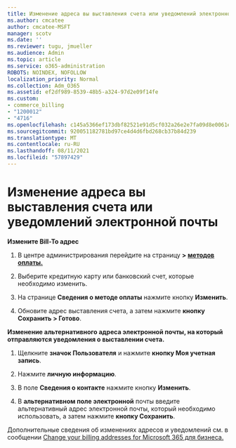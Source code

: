 ```yaml
---
title: Изменение адреса вы выставления счета или уведомлений электронной почты
ms.author: cmcatee
author: cmcatee-MSFT
manager: scotv
ms.date: ''
ms.reviewer: tugu, jmueller
ms.audience: Admin
ms.topic: article
ms.service: o365-administration
ROBOTS: NOINDEX, NOFOLLOW
localization_priority: Normal
ms.collection: Adm_O365
ms.assetid: ef2df989-8539-48b5-a324-97d2e09f14fe
ms.custom:
- commerce_billing
- "1200012"
- "4716"
ms.openlocfilehash: c145a5366ef173dbf82521e91d5cf032a26e2e7fa09d8e0061ec03887a2a3124
ms.sourcegitcommit: 920051182781bd97ce4d4d6fbd268cb37b84d239
ms.translationtype: MT
ms.contentlocale: ru-RU
ms.lasthandoff: 08/11/2021
ms.locfileid: "57897429"
---
```

# <a name="change-billing-address-or-billing-email-notifications"></a>Изменение адреса вы выставления счета или уведомлений электронной почты

**Измените Bill-To адрес**

1. В центре администрирования перейдите на страницу **> [методов оплаты.](https://go.microsoft.com/fwlink/p/?linkid=2018806)**

2. Выберите кредитную карту или банковский счет, которые необходимо изменить.

3. На странице **Сведения о методе оплаты** нажмите кнопку **Изменить**.

4. Обновите адрес выставления счета, а затем нажмите **кнопку Сохранить > Готово**.

**Изменение альтернативного адреса электронной почты, на который отправляются уведомления о выставлении счета.** 

1. Щелкните **значок Пользователя** и нажмите **кнопку Моя учетная запись**.

2. Нажмите **личную информацию**.

3. В поле **Сведения о контакте** нажмите кнопку **Изменить**.

4. В **альтернативном поле электронной** почты введите альтернативный адрес электронной почты, который необходимо использовать, а затем нажмите **кнопку Сохранить**.

Дополнительные сведения об изменениях адресов и уведомлений см. в сообщении [Change your billing addresses for Microsoft 365 для бизнеса.](https://docs.microsoft.com/microsoft-365/commerce/billing-and-payments/change-your-billing-addresses)
